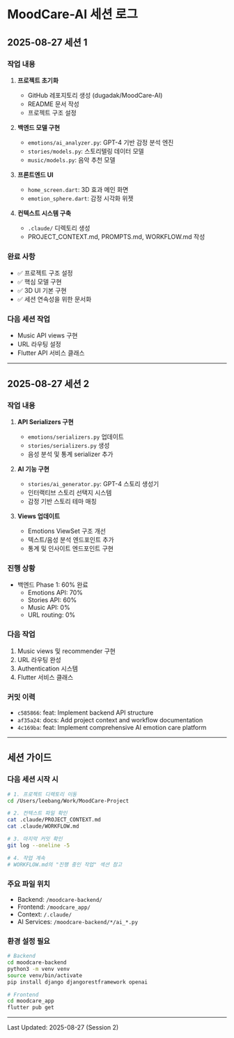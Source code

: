 # MoodCare-AI 세션 로그

## 2025-08-27 세션 1
### 작업 내용
1. **프로젝트 초기화**
   - GitHub 레포지토리 생성 (dugadak/MoodCare-AI)
   - README 문서 작성
   - 프로젝트 구조 설정

2. **백엔드 모델 구현**
   - `emotions/ai_analyzer.py`: GPT-4 기반 감정 분석 엔진
   - `stories/models.py`: 스토리텔링 데이터 모델
   - `music/models.py`: 음악 추천 모델

3. **프론트엔드 UI**
   - `home_screen.dart`: 3D 효과 메인 화면
   - `emotion_sphere.dart`: 감정 시각화 위젯

4. **컨텍스트 시스템 구축**
   - `.claude/` 디렉토리 생성
   - PROJECT_CONTEXT.md, PROMPTS.md, WORKFLOW.md 작성

### 완료 사항
- ✅ 프로젝트 구조 설정
- ✅ 핵심 모델 구현
- ✅ 3D UI 기본 구현
- ✅ 세션 연속성을 위한 문서화

### 다음 세션 작업
- Music API views 구현
- URL 라우팅 설정
- Flutter API 서비스 클래스

---

## 2025-08-27 세션 2
### 작업 내용
1. **API Serializers 구현**
   - `emotions/serializers.py` 업데이트
   - `stories/serializers.py` 생성
   - 음성 분석 및 통계 serializer 추가

2. **AI 기능 구현**
   - `stories/ai_generator.py`: GPT-4 스토리 생성기
   - 인터랙티브 스토리 선택지 시스템
   - 감정 기반 스토리 테마 매칭

3. **Views 업데이트**
   - Emotions ViewSet 구조 개선
   - 텍스트/음성 분석 엔드포인트 추가
   - 통계 및 인사이트 엔드포인트 구현

### 진행 상황
- 백엔드 Phase 1: 60% 완료
  - Emotions API: 70%
  - Stories API: 60%
  - Music API: 0%
  - URL routing: 0%

### 다음 작업
1. Music views 및 recommender 구현
2. URL 라우팅 완성
3. Authentication 시스템
4. Flutter 서비스 클래스

### 커밋 이력
- `c585866`: feat: Implement backend API structure
- `af35a24`: docs: Add project context and workflow documentation
- `4c169ba`: feat: Implement comprehensive AI emotion care platform

---

## 세션 가이드
### 다음 세션 시작 시
```bash
# 1. 프로젝트 디렉토리 이동
cd /Users/leebang/Work/MoodCare-Project

# 2. 컨텍스트 파일 확인
cat .claude/PROJECT_CONTEXT.md
cat .claude/WORKFLOW.md

# 3. 마지막 커밋 확인
git log --oneline -5

# 4. 작업 계속
# WORKFLOW.md의 "진행 중인 작업" 섹션 참고
```

### 주요 파일 위치
- Backend: `/moodcare-backend/`
- Frontend: `/moodcare_app/`
- Context: `/.claude/`
- AI Services: `/moodcare-backend/*/ai_*.py`

### 환경 설정 필요
```bash
# Backend
cd moodcare-backend
python3 -m venv venv
source venv/bin/activate
pip install django djangorestframework openai

# Frontend
cd moodcare_app
flutter pub get
```

---
Last Updated: 2025-08-27 (Session 2)